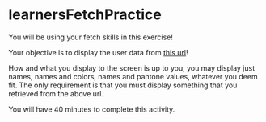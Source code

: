 # learnersFetchPractice


You will be using your fetch skills in this exercise!

Your objective is to display the user data from <a href='https://reqres.in/api/users' target="_blank">this url</a>!

How and what you display to the screen is up to you, you may display just names, names and colors, names and pantone values, whatever you deem fit.
The only requirement is that you must display something that you retrieved from the above url.

You will have 40 minutes to complete this activity.

